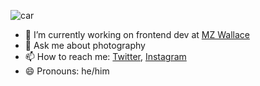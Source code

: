 ![car](https://user-images.githubusercontent.com/867522/87083134-1b2adc80-c1fa-11ea-85ba-d0db5799d68c.jpg)

- 🔭 I’m currently working on frontend dev at [MZ Wallace](https://www.mzwallace.com)
- 💬 Ask me about photography
- 📫 How to reach me: [Twitter](https://www.twitter.com/davidmerrique), [Instagram](https://www.instagram.com/davidmerrique)
- 😄 Pronouns: he/him
